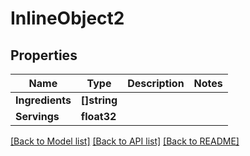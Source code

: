 # InlineObject2

## Properties

Name | Type | Description | Notes
------------ | ------------- | ------------- | -------------
**Ingredients** | **[]string** |  | 
**Servings** | **float32** |  | 

[[Back to Model list]](../README.md#documentation-for-models) [[Back to API list]](../README.md#documentation-for-api-endpoints) [[Back to README]](../README.md)


